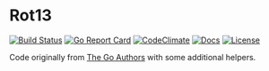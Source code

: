 # Rot13

[![Build Status][build-status-svg]][build-status-url]
[![Go Report Card][goreport-svg]][goreport-url]
[![CodeClimate][codeclimate-status-svg]][codeclimate-status-url]
[![Docs][docs-godoc-svg]][docs-godoc-url]
[![License][license-svg]][license-url]

Code originally from [The Go Authors](https://go.googlesource.com/tour/+/release-branch.go1.2/solutions/rot13.go) with some additional helpers.

 [used-by-svg]: https://sourcegraph.com/github.com/grokify/rot13/-/badge.svg
 [used-by-url]: https://sourcegraph.com/github.com/grokify/rot13?badge
 [build-status-svg]: https://github.com/grokify/rot13/workflows/test/badge.svg
 [build-status-url]: https://github.com/grokify/rot13/actions/workflows/test.yaml
 [goreport-svg]: https://goreportcard.com/badge/github.com/grokify/rot13
 [goreport-url]: https://goreportcard.com/report/github.com/grokify/rot13
 [codeclimate-status-svg]: https://codeclimate.com/github/grokify/rot13/badges/gpa.svg
 [codeclimate-status-url]: https://codeclimate.com/github/grokify/rot13
 [docs-godoc-svg]: https://pkg.go.dev/badge/github.com/grokify/rot13
 [docs-godoc-url]: https://pkg.go.dev/github.com/grokify/rot13
 [loc-svg]: https://tokei.rs/b1/github/grokify/rot13
 [repo-url]: https://github.com/grokify/rot13
 [license-svg]: https://img.shields.io/badge/license-MIT-blue.svg
 [license-url]: https://github.com/grokify/rot13/blob/master/LICENSE
